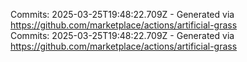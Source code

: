 Commits: 2025-03-25T19:48:22.709Z - Generated via https://github.com/marketplace/actions/artificial-grass
<br>
Commits: 2025-03-25T19:48:22.709Z - Generated via https://github.com/marketplace/actions/artificial-grass
<br>
